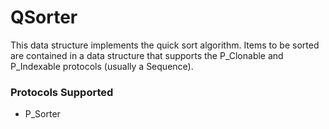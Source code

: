 # QSorter

This data structure implements the quick sort algorithm. Items to be sorted are contained in a data structure that supports the P_Clonable and P_Indexable protocols (usually a Sequence). 

### Protocols Supported

- P_Sorter
